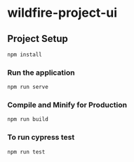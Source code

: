 # wildfire-project-ui


## Project Setup

```sh
npm install
```

### Run the application

```sh
npm run serve
```

### Compile and Minify for Production

```sh
npm run build
```

### To run cypress test

```sh
npm run test
```
